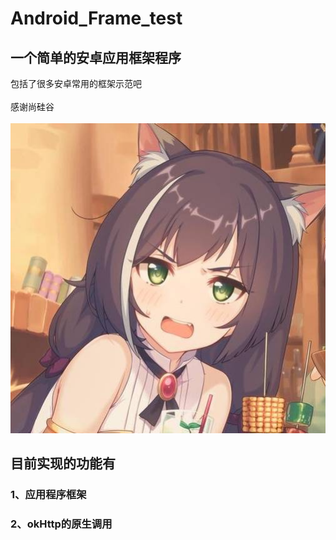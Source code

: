 # Android_Frame_test
## 一个简单的安卓应用框架程序
包括了很多安卓常用的框架示范吧<br>  
感谢尚硅谷<br>  
![](https://github.com/JustBeLeo/Android_Frame_test/raw/master/app/src/main/res/mipmap-xxxhdpi/girl.jpg)
## 目前实现的功能有<br>  
### 1、应用程序框架<br>  
### 2、okHttp的原生调用<br>  

